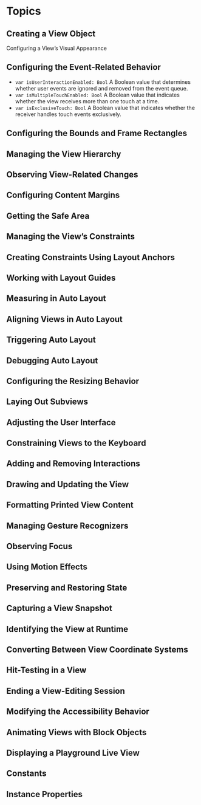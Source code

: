 # Topics


## Creating a View Object
Configuring a View’s Visual Appearance

## Configuring the Event-Related Behavior

* `var isUserInteractionEnabled: Bool`
A Boolean value that determines whether user events are ignored and removed from the event queue.
* `var isMultipleTouchEnabled: Bool`
A Boolean value that indicates whether the view receives more than one touch at a time.
* `var isExclusiveTouch: Bool`
A Boolean value that indicates whether the receiver handles touch events exclusively.

## Configuring the Bounds and Frame Rectangles

## Managing the View Hierarchy

## Observing View-Related Changes

## Configuring Content Margins

## Getting the Safe Area

## Managing the View’s Constraints

## Creating Constraints Using Layout Anchors

## Working with Layout Guides

## Measuring in Auto Layout

## Aligning Views in Auto Layout

## Triggering Auto Layout

## Debugging Auto Layout

## Configuring the Resizing Behavior

## Laying Out Subviews

## Adjusting the User Interface

## Constraining Views to the Keyboard

## Adding and Removing Interactions

## Drawing and Updating the View

## Formatting Printed View Content

## Managing Gesture Recognizers

## Observing Focus

## Using Motion Effects

## Preserving and Restoring State

## Capturing a View Snapshot

## Identifying the View at Runtime

## Converting Between View Coordinate Systems

## Hit-Testing in a View

## Ending a View-Editing Session

## Modifying the Accessibility Behavior

## Animating Views with Block Objects

## Displaying a Playground Live View

## Constants

## Instance Properties

